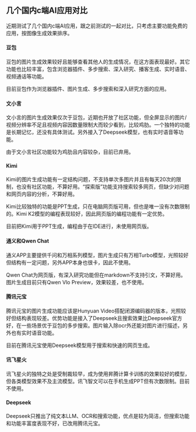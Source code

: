 ## 几个国内c端AI应用对比

近期测试了几个国内c端AI应用，跟之前测试的一起对比，只考虑主要功能免费的应用，按图像生成效果排序。

#### 豆包

豆包的图片生成效果较好且能够查看其他人的生成情况，在这方面表现最好。其它功能也比较丰富，包含浏览器插件、多步搜索、深入研究、播客生成、实时语音、视频通话等功能。

目前豆包作为浏览器插件、图片生成、多步搜索和深入研究方面的应用。

#### 文小言

文小言的图片生成效果仅次于豆包，近期也开放了社区功能，但全屏显示的图片/视频分辨率不足且视频内容因数量限制大而较少看到，比较鸡肋。一个独特的功能是长期记忆，还没有具体测试。另外接入了Deepseek模型，也有实时语音等功能。

由于文小言社区功能较为鸡肋且内容较杂，目前已弃用。

#### Kimi

Kimi的图片生成功能有一定结构问题，不支持单次多图片并且有每天20次的限制，也没有社区功能，不算好用。“探索版”功能支持搜索较多网页，但缺少对问题和网页内容的分析，不算好用。

Kimi比较独特的功能是PPT生成，只在电脑网页版可用，但也是唯一没有次数限制的。Kimi K2模型的编程表现较好，因此网页版的编程功能有一定优势。

目前把Kimi用于PPT生成，编程由于在IDE进行，未使用网页版。

#### 通义和Qwen Chat

通义APP主要提供千问和万相系列模型，图片生成只有万相Turbo模型，光照较好但结构有一定问题，另外APP本身也很卡，因此不使用。

Qwen Chat为网页版，有深入研究功能但在markdown不支持引文，不算好用。图片生成目前只有Qwen Vlo Preview，效果较差，也不使用。

#### 腾讯元宝

腾讯元宝的图片生成功能应该是Hunyuan Video搭配闭源编码器的版本，光照较好但结构表现较差。优势功能是接入了Deepseek且搜索效果比Deepseek官方好，在一些场景优于豆包的多步搜索。图片输入除ocr外还能对图片进行描述，另外也有实时语音功能。

目前在腾讯元宝使用Deepseek模型用于搜索和快速的网页生成。

#### 讯飞星火

讯飞星火的独特之处是受制裁较早，成为使用昇腾计算卡训练的效果较好的模型，但各类模型效果不及主流模型。讯飞智文可以在手机生成PPT但有次数限制。目前不使用。

#### Deepseek

Deepseek只推出了纯文本LLM、OCR和搜索功能，优点是较为简洁，但搜索功能和功能丰富度表现不好，已改用腾讯元宝。